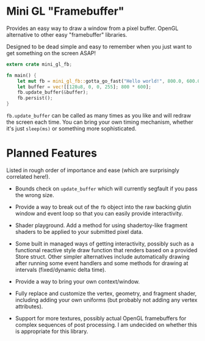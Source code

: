 # Mini GL "Framebuffer"

Provides an easy way to draw a window from a pixel buffer. OpenGL alternative to other
easy "framebuffer" libraries.

Designed to be dead simple and easy to remember when you just want to get something on the
screen ASAP!

```rust
extern crate mini_gl_fb;

fn main() {
    let mut fb = mini_gl_fb::gotta_go_fast("Hello world!", 800.0, 600.0);
    let buffer = vec![[128u8, 0, 0, 255]; 800 * 600];
    fb.update_buffer(&buffer);
    fb.persist();
}
```

`fb.update_buffer` can be called as many times as you like and will redraw the screen each
time. You can bring your own timing mechanism, whether it's just `sleep(ms)` or something more
sophisticated.

# Planned Features

Listed in rough order of importance and ease (which are surprisingly correlated here!).

 - Bounds check on `update_buffer` which will currently segfault if you pass the wrong size.

 - Provide a way to break out of the `fb` object into the raw backing glutin window and event
    loop so that you can easily provide interactivity.

 - Shader playground. Add a method for using shadertoy-like fragment shaders to be applied to
    your submitted pixel data.

 - Some built in managed ways of getting interactivity, possibly such as a functional reactive
    style draw function that renders based on a provided Store struct. Other simpler
    alternatives include automatically drawing after running some event handlers and some
    methods for drawing at intervals (fixed/dynamic delta time).

 - Provide a way to bring your own context/window.

 - Fully replace and customize the vertex, geometry, and fragment shader, including adding your
    own uniforms (but probably not adding any vertex attributes).

 - Support for more textures, possibly actual OpenGL framebuffers for complex sequences of
    post processing. I am undecided on whether this is appropriate for this library.
